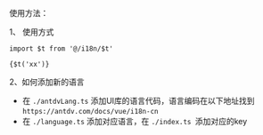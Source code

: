 使用方法：

1、 使用方式

```
import $t from '@/i18n/$t'

{$t('xx')}
```

2、如何添加新的语言

* 在 `./antdvLang.ts` 添加UI库的语言代码，语言编码在以下地址找到 `https://antdv.com/docs/vue/i18n-cn`
* 在 `./language.ts` 添加对应语言，在 `./index.ts `添加对应的key
